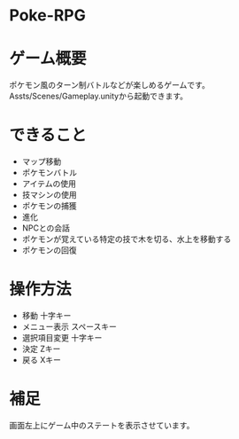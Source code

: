 # Poke-RPG
# ゲーム概要
ポケモン風のターン制バトルなどが楽しめるゲームです。
Assts/Scenes/Gameplay.unityから起動できます。

# できること
* マップ移動
* ポケモンバトル
* アイテムの使用
* 技マシンの使用
* ポケモンの捕獲
* 進化
* NPCとの会話
* ポケモンが覚えている特定の技で木を切る、水上を移動する
* ポケモンの回復


# 操作方法
* 移動
十字キー
* メニュー表示
スペースキー
* 選択項目変更
十字キー
* 決定
Zキー
* 戻る
Xキー

# 補足
画面左上にゲーム中のステートを表示させています。
